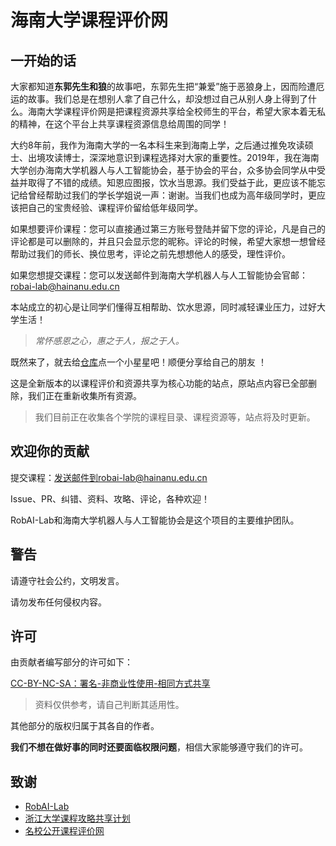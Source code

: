 # 海南大学课程评价网

## 一开始的话

大家都知道**东郭先生和狼**的故事吧，东郭先生把“兼爱”施于恶狼身上，因而险遭厄运的故事。我们总是在想别人拿了自己什么，却没想过自己从别人身上得到了什么。海南大学课程评价网是把课程资源共享给全校师生的平台，希望大家本着无私的精神，在这个平台上共享课程资源信息给周围的同学！

大约8年前，我作为海南大学的一名本科生来到海南上学，之后通过推免攻读硕士、出境攻读博士，深深地意识到课程选择对大家的重要性。2019年，我在海南大学创办海南大学机器人与人工智能协会，基于协会的平台，众多协会同学从中受益并取得了不错的成绩。知恩应图报，饮水当思源。我们受益于此，更应该不能忘记给曾经帮助过我们的学长学姐说一声：谢谢。当我们也成为高年级同学时，更应该把自己的宝贵经验、课程评价留给低年级同学。

如果想要评价课程：您可以直接通过第三方账号登陆并留下您的评论，凡是自己的评论都是可以删除的，并且只会显示您的昵称。评论的时候，希望大家想一想曾经帮助过我们的师长、换位思考，评论之前先想想他人的感受，理性评价。

如果您想提交课程：您可以发送邮件到海南大学机器人与人工智能协会官邮：  [robai-lab@hainanu.edu.cn](robai-lab@hainanu.edu.cn)

本站成立的初心是让同学们懂得互相帮助、饮水思源，同时减轻课业压力，过好大学生活！

> *常怀感恩之心，惠之于人，报之于人。*

既然来了，就去给[仓库](https://github.com/RobAI-Lab/hainanu-course-comments-all)点一个小星星吧！顺便分享给自己的朋友 ！

这是全新版本的以课程评价和资源共享为核心功能的站点，原站点内容已全部删除，我们正在重新收集所有资源。

> 我们目前正在收集各个学院的课程目录、课程资源等，站点将及时更新。

## 欢迎你的贡献

提交课程：发送邮件到robai-lab@hainanu.edu.cn

Issue、PR、纠错、资料、攻略、评论，各种欢迎！

RobAI-Lab和海南大学机器人与人工智能协会是这个项目的主要维护团队。

## 警告

请遵守社会公约，文明发言。

请勿发布任何侵权内容。

## 许可

由贡献者编写部分的许可如下：

[CC-BY-NC-SA：署名-非商业性使用-相同方式共享](https://creativecommons.org/licenses/by-nc-sa/4.0/deed.zh)

> 资料仅供参考，请自己判断其适用性。

其他部分的版权归属于其各自的作者。

**我们不想在做好事的同时还要面临权限问题**，相信大家能够遵守我们的许可。

## 致谢
- [RobAI-Lab](https://github.com/RobAI-Lab)
- [浙江大学课程攻略共享计划](https://github.com/QSCTech/zju-icicles)
- [名校公开课程评价网](https://github.com/conanhujinming/comments-for-awesome-courses)
